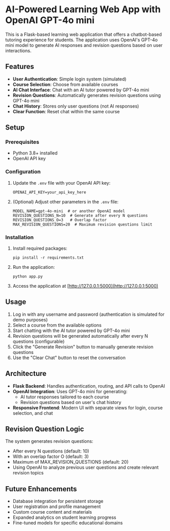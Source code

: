 # AI-Powered Learning Web App with OpenAI GPT-4o mini

This is a Flask-based learning web application that offers a chatbot-based tutoring experience for students. The application uses OpenAI's GPT-4o mini model to generate AI responses and revision questions based on user interactions.

## Features

- **User Authentication**: Simple login system (simulated)
- **Course Selection**: Choose from available courses
- **AI Chat Interface**: Chat with an AI tutor powered by GPT-4o mini
- **Revision Questions**: Automatically generates revision questions using GPT-4o mini
- **Chat History**: Stores only user questions (not AI responses)
- **Clear Function**: Reset chat within the same course

## Setup

### Prerequisites

- Python 3.8+ installed
- OpenAI API key

### Configuration

1. Update the `.env` file with your OpenAI API key:
   ```
   OPENAI_API_KEY=your_api_key_here
   ```

2. (Optional) Adjust other parameters in the `.env` file:
   ```
   MODEL_NAME=gpt-4o-mini  # or another OpenAI model
   REVISION_QUESTIONS_N=10  # Generate after every N questions
   REVISION_QUESTIONS_O=3   # Overlap factor
   MAX_REVISION_QUESTIONS=20  # Maximum revision questions limit
   ```

### Installation

1. Install required packages:
   ```
   pip install -r requirements.txt
   ```

2. Run the application:
   ```
   python app.py
   ```

3. Access the application at [http://127.0.0.1:5000](http://127.0.0.1:5000)

## Usage

1. Log in with any username and password (authentication is simulated for demo purposes)
2. Select a course from the available options
3. Start chatting with the AI tutor powered by GPT-4o mini
4. Revision questions will be generated automatically after every N questions (configurable)
5. Click the "Generate Revision" button to manually generate revision questions
6. Use the "Clear Chat" button to reset the conversation

## Architecture

- **Flask Backend**: Handles authentication, routing, and API calls to OpenAI
- **OpenAI Integration**: Uses GPT-4o mini for generating:
  - AI tutor responses tailored to each course
  - Revision questions based on user's chat history
- **Responsive Frontend**: Modern UI with separate views for login, course selection, and chat

## Revision Question Logic

The system generates revision questions:
- After every N questions (default: 10)
- With an overlap factor O (default: 3)
- Maximum of MAX_REVISION_QUESTIONS (default: 20)
- Using OpenAI to analyze previous user questions and create relevant revision topics

## Future Enhancements

- Database integration for persistent storage
- User registration and profile management
- Custom course content and materials
- Expanded analytics on student learning progress
- Fine-tuned models for specific educational domains
